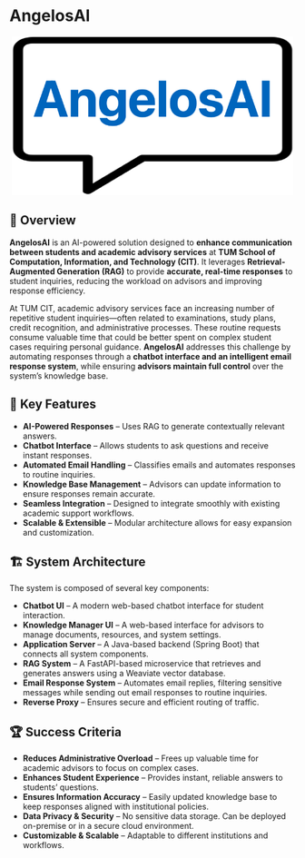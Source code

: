 # AngelosAI

<p align="center">
  <img src="assets/angelos-ai-logo2.png" alt="studi.chat Logo" height="280">
</p>

## 📌 Overview

**AngelosAI** is an AI-powered solution designed to **enhance communication between students and academic advisory services** at **TUM School of Computation, Information, and Technology (CIT)**. It leverages **Retrieval-Augmented Generation (RAG)** to provide **accurate, real-time responses** to student inquiries, reducing the workload on advisors and improving response efficiency.

At TUM CIT, academic advisory services face an increasing number of repetitive student inquiries—often related to examinations, study plans, credit recognition, and administrative processes. These routine requests consume valuable time that could be better spent on complex student cases requiring personal guidance. **AngelosAI** addresses this challenge by automating responses through a **chatbot interface and an intelligent email response system**, while ensuring **advisors maintain full control** over the system’s knowledge base.

## 🚀 Key Features

- **AI-Powered Responses** – Uses RAG to generate contextually relevant answers.
- **Chatbot Interface** – Allows students to ask questions and receive instant responses.
- **Automated Email Handling** – Classifies emails and automates responses to routine inquiries.
- **Knowledge Base Management** – Advisors can update information to ensure responses remain accurate.
- **Seamless Integration** – Designed to integrate smoothly with existing academic support workflows.
- **Scalable & Extensible** – Modular architecture allows for easy expansion and customization.

## 🏗 System Architecture

The system is composed of several key components:

- **Chatbot UI** – A modern web-based chatbot interface for student interaction.
- **Knowledge Manager UI** – A web-based interface for advisors to manage documents, resources, and system settings.
- **Application Server** – A Java-based backend (Spring Boot) that connects all system components.
- **RAG System** – A FastAPI-based microservice that retrieves and generates answers using a Weaviate vector database.
- **Email Response System** – Automates email replies, filtering sensitive messages while sending out email responses to routine inquiries.
- **Reverse Proxy** – Ensures secure and efficient routing of traffic.

## 🏆 Success Criteria

- **Reduces Administrative Overload** – Frees up valuable time for academic advisors to focus on complex cases.
- **Enhances Student Experience** – Provides instant, reliable answers to students’ questions.
- **Ensures Information Accuracy** – Easily updated knowledge base to keep responses aligned with institutional policies.
- **Data Privacy & Security** – No sensitive data storage. Can be deployed on-premise or in a secure cloud environment.
- **Customizable & Scalable** – Adaptable to different institutions and workflows.
